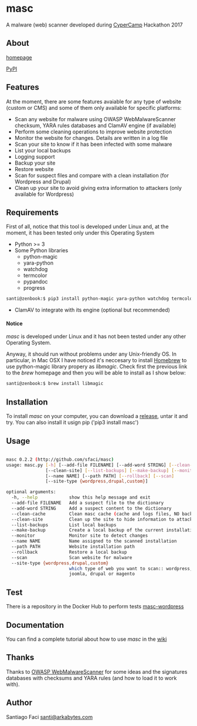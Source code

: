 # masc

A malware (web) scanner developed during [CyperCamp](http://www.cybercamp.es) Hackathon 2017

## About

[homepage](https://sfaci.github.io/masc)

[PyPI](https://pypi.python.org/pypi/masc)

## Features

At the moment, there are some features avaiable for any type of website (custom or CMS)  and some of them only available for specific
platforms:

* Scan any website for malware using OWASP WebMalwareScanner checksum, YARA rules databases and ClamAV engine (if available)
* Perform some cleaning operations to improve website protection
* Monitor the website for changes. Details are written in a log file
* Scan your site to know if it has been infected with some malware
* List your local backups
* Logging support
* Backup your site
* Restore website
* Scan for suspect files and compare with a clean installation (for Wordpress and Drupal)
* Clean up your site to avoid giving extra information to attackers (only available for Wordpress)

## Requirements

First of all, notice that this tool is developed under Linux and, at the moment, it has been tested only under this Operating System

* Python >= 3
* Some Python libraries
  * python-magic
  * yara-python
  * watchdog
  * termcolor
  * pypandoc
  * progress
```bash
santi@zenbook:$ pip3 install python-magic yara-python watchdog termcolor pypandoc progress
```
* ClamAV to integrate with its engine (optional but recommended)

#### Notice

_masc_ is developed under Linux and it has not been tested under any other Operating System.

Anyway, it should run without problems under any Unix-friendly OS. In particular, in Mac OSX I have noticed it's neccesary to install
[Homebrew](https://brew.sh) to use python-magic library propery as _libmagic_. Check first the previous link to the _brew_ homepage and then
you will be able to install as I show below:

```bash
santi@zenbook:$ brew install libmagic
```

## Installation

To install _masc_ on your computer, you can download a [release](https://github.com/sfaci/masc/releases), untar it and try.
You can also install it usign pip ('pip3 install masc')

## Usage

```bash

masc 0.2.2 (http://github.com/sfaci/masc)
usage: masc.py [-h] [--add-file FILENAME] [--add-word STRING] [--clean-cache]
               [--clean-site] [--list-backups] [--make-backup] [--monitor]
               [--name NAME] [--path PATH] [--rollback] [--scan]
               [--site-type {wordpress,drupal,custom}]

optional arguments:
  -h, --help            show this help message and exit
  --add-file FILENAME   Add a suspect file to the dictionary
  --add-word STRING     Add a suspect content to the dictionary
  --clean-cache         Clean masc cache (cache and logs files, NO backups)
  --clean-site          Clean up the site to hide information to attackers
  --list-backups        List local backups
  --make-backup         Create a local backup of the current installation
  --monitor             Monitor site to detect changes
  --name NAME           Name assigned to the scanned installation
  --path PATH           Website installation path
  --rollback            Restore a local backup
  --scan                Scan website for malware
  --site-type {wordpress,drupal,custom}
                        which type of web you want to scan:: wordpress,
                        joomla, drupal or magento
```

## Test

There is a repository in the Docker Hub to perform tests [masc-wordpress](https://hub.docker.com/r/sfaci/masc-wordpress/)

## Documentation

You can find a complete tutorial about how to use _masc_ in the [wiki](https://github.com/sfaci/masc/wiki)

## Thanks

Thanks to [OWASP WebMalwareScanner](https://github.com/maxlabelle/WebMalwareScanner) for some ideas and the signatures databases with checksums and YARA
rules (and how to load it to work with). 

## Author

Santiago Faci <santi@arkabytes.com>
